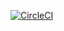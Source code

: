 [![CircleCI](https://circleci.com/gh/cyriacmathew/Calc2.svg?style=svg)](https://circleci.com/gh/cyriacmathew/Calc2)
